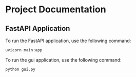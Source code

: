 # Project Documentation

## FastAPI Application

To run the FastAPI application, use the following command:

```sh
uvicorn main:app

```

To run the gui application, use the following command:

```sh
python gui.py
```
